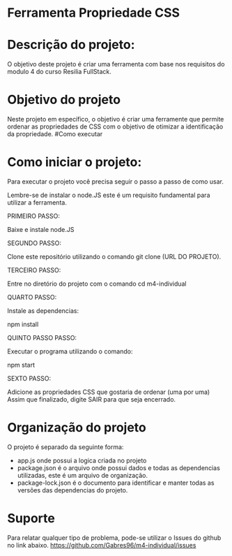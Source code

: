 
# Ferramenta Propriedade CSS

# Descrição do projeto:

O objetivo deste projeto é criar uma ferramenta com base nos requisitos do modulo 4 do curso Resilia FullStack.
# Objetivo do projeto

Neste projeto em específico, o objetivo é criar uma ferramente que permite ordenar as propriedades de CSS com o objetivo de otimizar a identificação da propriedade.
#Como executar

# Como iniciar o projeto:

Para executar o projeto você precisa seguir o passo a passo de como usar.

Lembre-se de instalar o node.JS este é um requisito fundamental para utilizar a ferramenta.

PRIMEIRO PASSO:

Baixe e instale node.JS

SEGUNDO PASSO:

Clone este repositório utilizando o comando git clone (URL DO PROJETO).

TERCEIRO PASSO:

Entre no diretório do projeto com o comando cd m4-individual

QUARTO PASSO:

Instale as dependencias:

npm install

QUINTO PASSO PASSO:

Executar o programa utilizando o comando:

npm start


SEXTO PASSO:

Adicione as propriedades CSS que gostaria de ordenar (uma por uma) Assim que finalizado, digite SAIR para que seja encerrado.

# Organização do projeto

O projeto é separado da seguinte forma:
- app.js onde possui a logica criada no projeto
- package.json é o arquivo onde possui dados e todas as dependencias utilizadas, este é um arquivo de organização.
- package-lock.json é  o documento para identificar e manter todas as versões das dependencias do projeto.

# Suporte

Para relatar qualquer tipo de problema, pode-se utilizar o Issues do github no link abaixo.
https://github.com/Gabres96/m4-individual/issues
